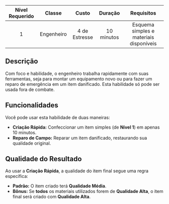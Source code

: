 
| Nível Requerido | Classe | Custo | Duração | Requisitos |
| :---: | :---: | :---: | :---: | :---: |
| 1 | Engenheiro | 4 de Estresse | 10 minutos | Esquema simples e materiais disponíveis |

## Descrição
Com foco e habilidade, o engenheiro trabalha rapidamente com suas ferramentas, seja para montar um equipamento novo ou para fazer um reparo de emergência em um item danificado. Esta habilidade só pode ser usada fora de combate.

## Funcionalidades
Você pode usar esta habilidade de duas maneiras:

* **Criação Rápida:** Confeccionar um item simples (de **Nível 1**) em apenas 10 minutos.
* **Reparo de Campo:** Reparar um item danificado, restaurando sua qualidade original.

## Qualidade do Resultado
Ao usar a **Criação Rápida**, a qualidade do item final segue uma regra específica:

* **Padrão:** O item criado terá **Qualidade Média**.
* **Bônus:** Se **todos** os materiais utilizados forem de **Qualidade Alta**, o item final será criado com **Qualidade Alta**.